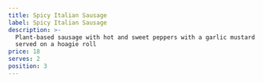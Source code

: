 ```yaml
---
title: Spicy Italian Sausage
label: Spicy Italian Sausage
description: >-
  Plant-based sausage with hot and sweet peppers with a garlic mustard and
  served on a hoagie roll
price: 18
serves: 2
position: 3
---
```


